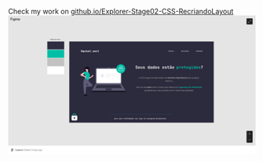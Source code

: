 Check my work on <a href="https://eduhrodrigues.github.io/Explorer-Stage02-CSS-RecriandoLayout/">github.io/Explorer-Stage02-CSS-RecriandoLayout</a>
<img src="images/figmaRecriandoLayout.jpg">